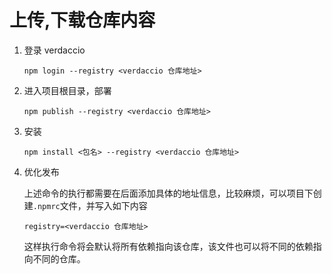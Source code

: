# 上传,下载仓库内容

1. 登录 verdaccio

   `npm login --registry <verdaccio 仓库地址>`

2. 进入项目根目录，部署

   `npm publish --registry <verdaccio 仓库地址>`

3. 安装

   `npm install <包名> --registry <verdaccio 仓库地址>`

4. 优化发布

   上述命令的执行都需要在后面添加具体的地址信息，比较麻烦，可以项目下创建`.npmrc`文件，并写入如下内容

   ```text
   registry=<verdaccio 仓库地址>
   ```

   这样执行命令将会默认将所有依赖指向该仓库，该文件也可以将不同的依赖指向不同的仓库。
